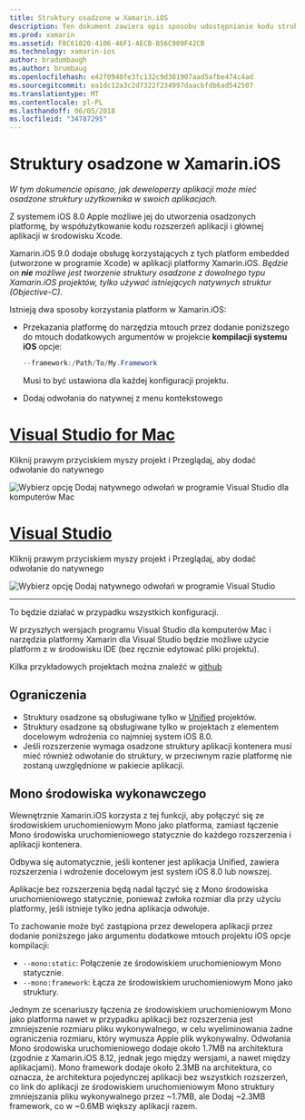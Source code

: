 ```yaml
---
title: Struktury osadzone w Xamarin.iOS
description: Ten dokument zawiera opis sposobu udostępnianie kodu struktury osadzone w aplikacji platformy Xamarin.iOS. Można to zrobić z narzędzia mtouch lub natywnego odwołań.
ms.prod: xamarin
ms.assetid: F8C61020-4106-46F1-AECB-B56C909F42CB
ms.technology: xamarin-ios
author: bradumbaugh
ms.author: brumbaug
ms.openlocfilehash: e42f0940fe3fc132c9d381907aad5afbe474c4ad
ms.sourcegitcommit: ea1dc12a3c2d7322f234997daacbfdb6ad542507
ms.translationtype: MT
ms.contentlocale: pl-PL
ms.lasthandoff: 06/05/2018
ms.locfileid: "34787295"
---
```

# <a name="embedded-frameworks-in-xamarinios"></a>Struktury osadzone w Xamarin.iOS

_W tym dokumencie opisano, jak deweloperzy aplikacji może mieć osadzone struktury użytkownika w swoich aplikacjach._

Z systemem iOS 8.0 Apple możliwe jej do utworzenia osadzonych platformę, by współużytkowanie kodu rozszerzeń aplikacji i głównej aplikacji w środowisku Xcode.

Xamarin.iOS 9.0 dodaje obsługę korzystających z tych platform embedded (utworzone w programie Xcode) w aplikacji platformy Xamarin.iOS. *Będzie on **nie** możliwe jest tworzenie struktury osadzone z dowolnego typu Xamarin.iOS projektów, tylko używać istniejących natywnych struktur (Objective-C).*

Istnieją dwa sposoby korzystania platform w Xamarin.iOS:

- Przekazania platformę do narzędzia mtouch przez dodanie poniższego do mtouch dodatkowych argumentów w projekcie **kompilacji systemu iOS** opcje:

  ```csharp
  --framework:/Path/To/My.Framework
  ```

  Musi to być ustawiona dla każdej konfiguracji projektu.

- Dodaj odwołania do natywnej z menu kontekstowego

# <a name="visual-studio-for-mactabvsmac"></a>[Visual Studio for Mac](#tab/vsmac)

Kliknij prawym przyciskiem myszy projekt i Przeglądaj, aby dodać odwołanie do natywnego

![](embedded-frameworks-images/xam-native-refs.png "Wybierz opcję Dodaj natywnego odwołań w programie Visual Studio dla komputerów Mac")

# <a name="visual-studiotabvswin"></a>[Visual Studio](#tab/vswin)

Kliknij prawym przyciskiem myszy projekt i Przeglądaj, aby dodać odwołanie do natywnego

![](embedded-frameworks-images/vs-native-refs.png "Wybierz opcję Dodaj natywnego odwołań w programie Visual Studio")

-----

  To będzie działać w przypadku wszystkich konfiguracji.

W przyszłych wersjach programu Visual Studio dla komputerów Mac i narzędzia platformy Xamarin dla Visual Studio będzie możliwe użycie platform z w środowisku IDE (bez ręcznie edytować pliki projektu).

Kilka przykładowych projektach można znaleźć w [github](https://github.com/rolfbjarne/embedded-frameworks)

## <a name="limitations"></a>Ograniczenia

- Struktury osadzone są obsługiwane tylko w [Unified](~/cross-platform/macios/unified/index.md) projektów.
- Struktury osadzone są obsługiwane tylko w projektach z elementem docelowym wdrożenia co najmniej system iOS 8.0.
- Jeśli rozszerzenie wymaga osadzone struktury aplikacji kontenera musi mieć również odwołanie do struktury, w przeciwnym razie platformę nie zostaną uwzględnione w pakiecie aplikacji.

## <a name="the-mono-runtime"></a>Mono środowiska wykonawczego

Wewnętrznie Xamarin.iOS korzysta z tej funkcji, aby połączyć się ze środowiskiem uruchomieniowym Mono jako platforma, zamiast łączenie Mono środowiska uruchomieniowego statycznie do każdego rozszerzenia i aplikacji kontenera.

Odbywa się automatycznie, jeśli kontener jest aplikacja Unified, zawiera rozszerzenia i wdrożenie docelowym jest system iOS 8.0 lub nowszej.

Aplikacje bez rozszerzenia będą nadal łączyć się z Mono środowiska uruchomieniowego statycznie, ponieważ zwłoka rozmiar dla przy użyciu platformy, jeśli istnieje tylko jedna aplikacja odwołuje.

To zachowanie może być zastąpiona przez dewelopera aplikacji przez dodanie poniższego jako argumentu dodatkowe mtouch projektu iOS opcje kompilacji:

- `--mono:static`: Połączenie ze środowiskiem uruchomieniowym Mono statycznie.
- `--mono:framework`: Łącza ze środowiskiem uruchomieniowym Mono jako struktury.

Jednym ze scenariuszy łączenia ze środowiskiem uruchomieniowym Mono jako platforma nawet w przypadku aplikacji bez rozszerzenia jest zmniejszenie rozmiaru pliku wykonywalnego, w celu wyeliminowania żadne ograniczenia rozmiaru, który wymusza Apple plik wykonywalny. Odwołania Mono środowiska uruchomieniowego dodaje około 1.7MB na architektura (zgodnie z Xamarin.iOS 8.12, jednak jego między wersjami, a nawet między aplikacjami). Mono framework dodaje około 2.3MB na architektura, co oznacza, że architektura pojedynczej aplikacji bez wszystkich rozszerzeń, co link do aplikacji ze środowiskiem uruchomieniowym Mono struktury zmniejszania pliku wykonywalnego przez ~1.7MB, ale Dodaj ~2.3MB framework, co w ~0.6MB większy aplikacji razem.

